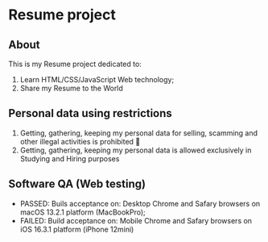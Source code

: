 # Resume project

## About
This is my Resume project dedicated to:
1. Learn HTML/CSS/JavaScript Web technology;
2. Share my Resume to the World

## Personal data using restrictions
1. Getting, gathering, keeping my personal data for selling, scamming and other illegal activities is prohibited 🚫 
2. Getting, gathering, keeping my personal data is allowed exclusively in Studying and Hiring purposes 

## Software QA (Web testing)
- PASSED: Buils acceptance on: Desktop Chrome and Safary browsers on macOS 13.2.1 platform (MacBookPro);
- FAILED: Build acceptance on: Mobile Chrome and Safary browsers on iOS 16.3.1 platform (iPhone 12mini)
